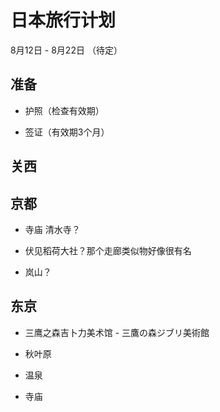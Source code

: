 # 日本旅行计划

8月12日 - 8月22日 （待定）

## 准备

- 护照（检查有效期）

- 签证（有效期3个月）


## 关西


## 京都

- 寺庙
  清水寺？

- 伏见稻荷大社？那个走廊类似物好像很有名

- 岚山？

## 东京

- 三鹰之森吉卜力美术馆 - 三鷹の森ジブリ美術館

- 秋叶原

- 温泉

- 寺庙

